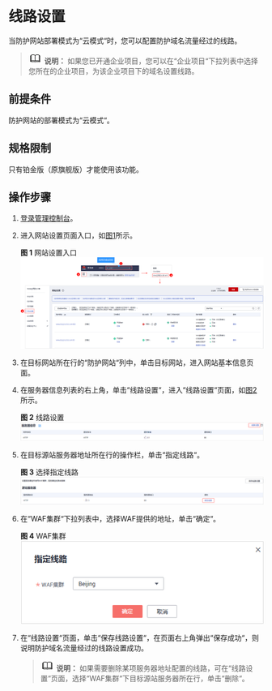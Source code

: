 # 线路设置<a name="waf_01_0006"></a>

当防护网站部署模式为“云模式“时，您可以配置防护域名流量经过的线路。

>![](public_sys-resources/icon-note.gif) **说明：** 
>如果您已开通企业项目，您可以在“企业项目“下拉列表中选择您所在的企业项目，为该企业项目下的域名设置线路。

## 前提条件<a name="section152059262394"></a>

防护网站的部署模式为“云模式“。

## 规格限制<a name="section1887391615281"></a>

只有铂金版（原旗舰版）才能使用该功能。

## 操作步骤<a name="section558610111914"></a>

1.  [登录管理控制台](https://console.huaweicloud.com/?locale=zh-cn)。
2.  进入网站设置页面入口，如[图1](#waf_01_0002_fig172535820151)所示。

    **图 1**  网站设置入口<a name="waf_01_0002_fig172535820151"></a>  
    ![](figures/网站设置入口.png "网站设置入口")

3.  在目标网站所在行的“防护网站“列中，单击目标网站，进入网站基本信息页面。
4.  在服务器信息列表的右上角，单击“线路设置“，进入“线路设置“页面，如[图2](#fig1594134613017)所示。

    **图 2**  线路设置<a name="fig1594134613017"></a>  
    ![](figures/线路设置.png "线路设置")

5.  在目标源站服务器地址所在行的操作栏，单击“指定线路“。

    **图 3**  选择指定线路<a name="fig156241615123616"></a>  
    ![](figures/选择指定线路.png "选择指定线路")

6.  在“WAF集群“下拉列表中，选择WAF提供的地址，单击“确定“。

    **图 4**  WAF集群<a name="fig16121741185311"></a>  
    ![](figures/WAF集群.png "WAF集群")

7.  在“线路设置“页面，单击“保存线路设置“，在页面右上角弹出“保存成功“，则说明防护域名流量经过的线路设置成功。

    >![](public_sys-resources/icon-note.gif) **说明：** 
    >如果需要删除某项服务器地址配置的线路，可在“线路设置“页面，选择“WAF集群“下目标源站服务器所在行，单击“删除“。


